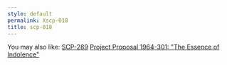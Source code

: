 ```yaml
---
style: default
permalink: Xscp-018
title: scp-018
---
```

You may also like:
[SCP-289](http://scp-wiki.net/scp-289)
[Project Proposal 1964-301: "The Essence of Indolence"](http://scp-wiki.net/project-proposal-1964-301)